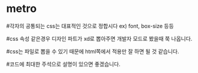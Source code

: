 # metro

#각자의 공통되는 css는 대표적인 것으로 정합시다 ex) font, box-size 등등

#css 속성 같은경우 디자인 파트가 xd로 뽑아주면 개발자 모드로 봤을때 쭉 나옵니다.

#css는 파일로 뽑을 수 있기 때문에 html쪽에서 적용만 잘 하면 될 것 같습니다.

#코드에 최대한 주석으로 설명이 있으면 좋겠습니다.

